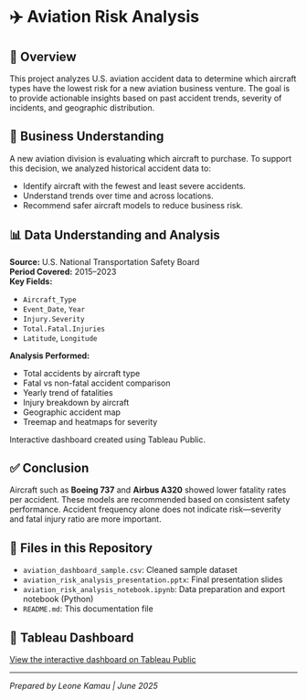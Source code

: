 
# ✈️ Aviation Risk Analysis

## 📌 Overview
This project analyzes U.S. aviation accident data to determine which aircraft types have the lowest risk for a new aviation business venture. The goal is to provide actionable insights based on past accident trends, severity of incidents, and geographic distribution.

## 🎯 Business Understanding
A new aviation division is evaluating which aircraft to purchase. To support this decision, we analyzed historical accident data to:
- Identify aircraft with the fewest and least severe accidents.
- Understand trends over time and across locations.
- Recommend safer aircraft models to reduce business risk.

## 📊 Data Understanding and Analysis
**Source:** U.S. National Transportation Safety Board  
**Period Covered:** 2015–2023  
**Key Fields:**
- `Aircraft_Type`
- `Event_Date`, `Year`
- `Injury.Severity`
- `Total.Fatal.Injuries`
- `Latitude`, `Longitude`

**Analysis Performed:**
- Total accidents by aircraft type
- Fatal vs non-fatal accident comparison
- Yearly trend of fatalities
- Injury breakdown by aircraft
- Geographic accident map
- Treemap and heatmaps for severity

Interactive dashboard created using Tableau Public.

## ✅ Conclusion
Aircraft such as **Boeing 737** and **Airbus A320** showed lower fatality rates per accident. These models are recommended based on consistent safety performance. Accident frequency alone does not indicate risk—severity and fatal injury ratio are more important.

## 📁 Files in this Repository
- `aviation_dashboard_sample.csv`: Cleaned sample dataset
- `aviation_risk_analysis_presentation.pptx`: Final presentation slides
- `aviation_risk_analysis_notebook.ipynb`: Data preparation and export notebook (Python)
- `README.md`: This documentation file

## 🔗 Tableau Dashboard
[View the interactive dashboard on Tableau Public](https://public.tableau.com/)

---
*Prepared by Leone Kamau | June 2025*
